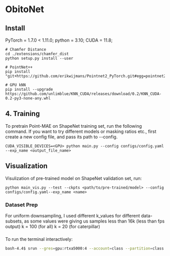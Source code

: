 # ObitoNet

## Install
PyTorch = 1.7.0 < 1.11.0; python = 3.10; CUDA = 11.8;

```
# Chamfer Distance
cd ./extensions/chamfer_dist
python setup.py install --user

# PointNet++
pip install "git+https://github.com/erikwijmans/Pointnet2_PyTorch.git#egg=pointnet2_ops&subdirectory=pointnet2_ops_lib"

# GPU kNN
pip install --upgrade https://github.com/unlimblue/KNN_CUDA/releases/download/0.2/KNN_CUDA-0.2-py3-none-any.whl
```

## 4. Training
To pretrain Point-MAE on ShapeNet training set, run the following command. If you want to try different models or masking ratios etc., first create a new config file, and pass its path to --config.

```
CUDA_VISIBLE_DEVICES=<GPU> python main.py --config configs/config.yaml --exp_name <output_file_name>
```

## Visualization

Visulization of pre-trained model on ShapeNet validation set, run:

```
python main_vis.py --test --ckpts <path/to/pre-trained/model> --config configs/config.yaml--exp_name <name>
```

### Dataset Prep 

For uniform downsampling, I used different k_values for different data-subsets, as some values were giving us samples less than 16k (less than fps output)
k = 100 (for all)
k = 20 (for caterpillar)

### 
To run the terminal interactively:
```bash
bash-4.4$ srun --gres=gpu:rtxa5000:4 --account=class --partition=class --qos high -t 1-00:00:00 --mem-per-cpu=64gb --pty bash -i
```